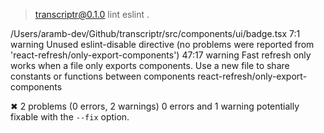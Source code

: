 > transcriptr@0.1.0 lint
> eslint .

/Users/aramb-dev/Github/transcriptr/src/components/ui/badge.tsx
7:1 warning Unused eslint-disable directive (no problems were reported from 'react-refresh/only-export-components')
47:17 warning Fast refresh only works when a file only exports components. Use a new file to share constants or functions between components react-refresh/only-export-components

✖ 2 problems (0 errors, 2 warnings)
0 errors and 1 warning potentially fixable with the `--fix` option.
